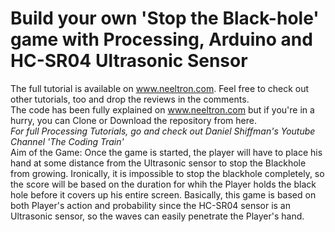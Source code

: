 # Build your own 'Stop the Black-hole' game with Processing, Arduino and HC-SR04 Ultrasonic Sensor
The full tutorial is available on www.neeltron.com. Feel free to check out other tutorials, too and drop the reviews in the comments.<br>
The code has been fully explained on www.neeltron.com but if you're in a hurry, you can Clone or Download the repository from here.<br>
*For full Processing Tutorials, go and check out Daniel Shiffman's Youtube Channel 'The Coding Train'*
<br>
Aim of the Game: Once the game is started, the player will have to place his hand at some distance from the Ultrasonic sensor to stop the Blackhole from growing. Ironically, it is impossible to stop the blackhole completely, so the score will be based on the duration for whih the Player holds the black hole before it covers up his entire screen. Basically, this game is based on both Player's action and probability since the HC-SR04 sensor is an Ultrasonic sensor, so the waves can easily penetrate the Player's hand.
